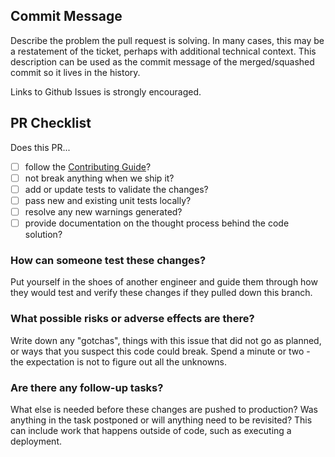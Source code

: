 ## Commit Message

Describe the problem the pull request is solving. In many cases, this may be a restatement of the ticket, perhaps with additional technical context. This description can be used as the commit message of the merged/squashed commit so it lives in the history.

Links to Github Issues is strongly encouraged.

## PR Checklist

Does this PR...

- [ ] follow the [Contributing Guide](https://github.com/theaccordance/repo-name-goes-here/blob/master/.github/CONTRIBUTING.md)?
- [ ] not break anything when we ship it?
- [ ] add or update tests to validate the changes?
- [ ] pass new and existing unit tests locally?
- [ ] resolve any new warnings generated?
- [ ] provide documentation on the thought process behind the code solution?

### How can someone test these changes?

Put yourself in the shoes of another engineer and guide them through how they would test and verify these changes if they pulled down this branch.

### What possible risks or adverse effects are there?

Write down any "gotchas", things with this issue that did not go as planned, or ways that you suspect this code could break. Spend a minute or two - the expectation is not to figure out all the unknowns.

### Are there any follow-up tasks?

What else is needed before these changes are pushed to production?
Was anything in the task postponed or will anything need to be revisited? This can include work that happens outside of code, such as executing a deployment.
